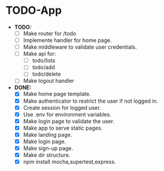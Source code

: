 # TODO-App

- **TODO:**
  - [ ] Make router for /todo
  - [ ] Implemente handler for home page.
  - [ ] Make middleware to validate user credentials.
  - [ ] Make api for:
    - [ ] todo/lists
    - [ ] todo/add
    - [ ] todo/delete
  - [ ] Make logout handler

- **DONE:**
  - [x] Make home page template.
  - [x] Make authenticator to restrict the user if not logged in.
  - [x] Create session for logged user.
  - [x] Use .env for environment variables.
  - [x] Make login page to validate the user.
  - [x] Make app to serve static pages.
  - [x] Make landing page.
  - [x] Make login page.
  - [x] Make sign-up page.
  - [x] Make dir structure.
  - [x] npm install mocha,supertest,express.
